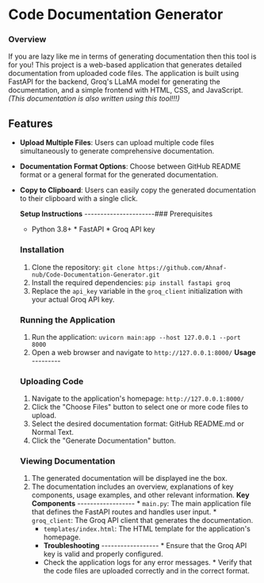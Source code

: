 # Code Documentation Generator
### Overview
If you are lazy like me in terms of generating documentation then this tool is for you! This project is a web-based application that generates detailed documentation from uploaded code files. The application is built using FastAPI for the backend, Groq's LLaMA model for generating the documentation, and a simple frontend with HTML, CSS, and JavaScript. 
*(This documentation is also written using this tool!!!)*
## Features

- **Upload Multiple Files**: Users can upload multiple code files simultaneously to generate comprehensive documentation.
- **Documentation Format Options**: Choose between GitHub README format or a general format for the generated documentation.
- **Copy to Clipboard**: Users can easily copy the generated documentation to their clipboard with a single click.

  **Setup Instructions**
   ----------------------### Prerequisites
    * Python 3.8+ * FastAPI * Groq API key
     ### Installation 
     1. Clone the repository: `git clone https://github.com/Ahnaf-nub/Code-Documentation-Generator.git`
     2. Install the required dependencies: `pip install fastapi groq` 
     3. Replace the `api_key` variable in the `groq_client` initialization with your actual Groq API key. 
     ### Running the Application 
     1. Run the application: `uvicorn main:app --host 127.0.0.1 --port 8000`
     2. Open a web browser and navigate to `http://127.0.0.1:8000/`
    **Usage** --------- 
    ### Uploading Code
    1. Navigate to the application's homepage: `http://127.0.0.1:8000/`
    2. Click the "Choose Files" button to select one or more code files to upload.
    3. Select the desired documentation format: GitHub README.md or Normal Text.
    4. Click the "Generate Documentation" button.
    ### Viewing Documentation 
    1. The generated documentation will be displayed ine the box.
    2. The documentation includes an overview, explanations of key components, usage examples, and other relevant information.
    **Key Components**
     ------------------ * `main.py`: The main application file that defines the FastAPI routes and handles user input. *
      `groq_client`: The Groq API client that generates the documentation.
       * `templates/index.html`: The HTML template for the application's homepage.
       *  **Troubleshooting** ------------------ * 
       Ensure that the Groq API key is valid and properly configured.
       * Check the application logs for any error messages. * Verify that the code files are uploaded correctly and in the correct format.
